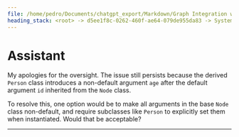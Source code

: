 ```yaml
---
file: /home/pedro/Documents/chatgpt_export/Markdown/Graph Integration with Dataclasses.md
heading_stack: <root> -> d5ee1f8c-0262-460f-ae64-079de955da83 -> System -> 4df2c66a-be68-4ed7-939e-5244c07c0394 -> System -> aaa29239-053e-4660-afbe-53e2c8bdaf73 -> User -> 68e1c43a-7d95-419f-8a58-ed77216df416 -> Assistant -> Design Goals -> Components -> Node Class -> Edge Class -> Graph Class -> Observers -> Complete Example -> aaa2b8c0-61e3-452c-ab9f-729395a2d79c -> User -> 14a21363-9c4f-4d33-b7f1-3eca1e79d29c -> Assistant -> 4a5e2a3f-ac57-4e0e-9048-1f1fc82073aa -> Tool -> cea21ee6-1cb1-4fc6-b2ce-a82138645c80 -> Assistant -> aaa27cc4-8bab-410d-ba5e-040a093984ca -> User -> 37c8a936-a17b-4aef-a851-5c1dcd876078 -> Assistant -> c2f8ec96-a0e5-4ab6-b956-27ce1c9ddadd -> Tool -> 5ff5e072-3745-44c8-84b6-675d749b9c35 -> Assistant -> c3de0a80-97f4-4421-8dd9-84f565e6d762 -> Assistant -> d0e745db-6225-4bd6-8b49-6e5c832ec309 -> Tool -> f6feb84d-c67e-47cb-b660-27818edcd6c4 -> Assistant -> 65144943-f7f7-404e-bc70-5e5a83d5d496 -> Assistant -> 5cdf8a64-a799-4b4e-a452-7a4fe7902df0 -> Tool -> c23439ce-ae5a-463b-8f61-f5b9a326adaa -> Assistant
---
```

# Assistant

My apologies for the oversight. The issue still persists because the derived `Person` class introduces a non-default argument `age` after the default argument `id` inherited from the `Node` class.

To resolve this, one option would be to make all arguments in the base `Node` class non-default, and require subclasses like `Person` to explicitly set them when instantiated. Would that be acceptable?

---
